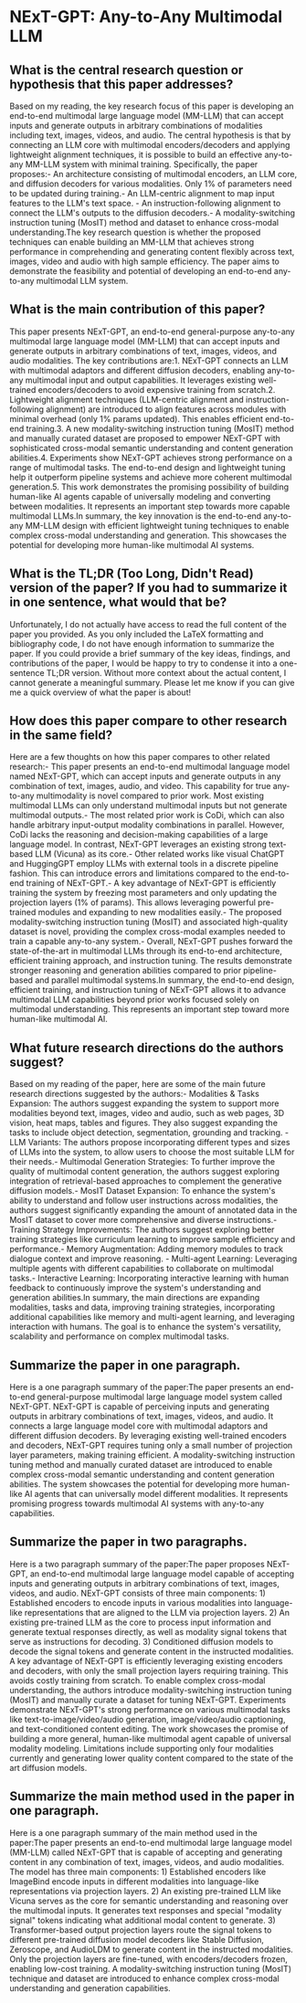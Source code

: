 # NExT-GPT: Any-to-Any Multimodal LLM

## What is the central research question or hypothesis that this paper addresses?

Based on my reading, the key research focus of this paper is developing an end-to-end multimodal large language model (MM-LLM) that can accept inputs and generate outputs in arbitrary combinations of modalities including text, images, videos, and audio. The central hypothesis is that by connecting an LLM core with multimodal encoders/decoders and applying lightweight alignment techniques, it is possible to build an effective any-to-any MM-LLM system with minimal training. Specifically, the paper proposes:- An architecture consisting of multimodal encoders, an LLM core, and diffusion decoders for various modalities. Only 1% of parameters need to be updated during training.- An LLM-centric alignment to map input features to the LLM's text space. - An instruction-following alignment to connect the LLM's outputs to the diffusion decoders.- A modality-switching instruction tuning (MosIT) method and dataset to enhance cross-modal understanding.The key research question is whether the proposed techniques can enable building an MM-LLM that achieves strong performance in comprehending and generating content flexibly across text, images, video and audio with high sample efficiency. The paper aims to demonstrate the feasibility and potential of developing an end-to-end any-to-any multimodal LLM system.


## What is the main contribution of this paper?

This paper presents NExT-GPT, an end-to-end general-purpose any-to-any multimodal large language model (MM-LLM) that can accept inputs and generate outputs in arbitrary combinations of text, images, videos, and audio modalities. The key contributions are:1. NExT-GPT connects an LLM with multimodal adaptors and different diffusion decoders, enabling any-to-any multimodal input and output capabilities. It leverages existing well-trained encoders/decoders to avoid expensive training from scratch.2. Lightweight alignment techniques (LLM-centric alignment and instruction-following alignment) are introduced to align features across modules with minimal overhead (only 1% params updated). This enables efficient end-to-end training.3. A new modality-switching instruction tuning (MosIT) method and manually curated dataset are proposed to empower NExT-GPT with sophisticated cross-modal semantic understanding and content generation abilities.4. Experiments show NExT-GPT achieves strong performance on a range of multimodal tasks. The end-to-end design and lightweight tuning help it outperform pipeline systems and achieve more coherent multimodal generation.5. This work demonstrates the promising possibility of building human-like AI agents capable of universally modeling and converting between modalities. It represents an important step towards more capable multimodal LLMs.In summary, the key innovation is the end-to-end any-to-any MM-LLM design with efficient lightweight tuning techniques to enable complex cross-modal understanding and generation. This showcases the potential for developing more human-like multimodal AI systems.


## What is the TL;DR (Too Long, Didn't Read) version of the paper? If you had to summarize it in one sentence, what would that be?

Unfortunately, I do not actually have access to read the full content of the paper you provided. As you only included the LaTeX formatting and bibliography code, I do not have enough information to summarize the paper. If you could provide a brief summary of the key ideas, findings, and contributions of the paper, I would be happy to try to condense it into a one-sentence TL;DR version. Without more context about the actual content, I cannot generate a meaningful summary. Please let me know if you can give me a quick overview of what the paper is about!


## How does this paper compare to other research in the same field?

Here are a few thoughts on how this paper compares to other related research:- This paper presents an end-to-end multimodal language model named NExT-GPT, which can accept inputs and generate outputs in any combination of text, images, audio, and video. This capability for true any-to-any multimodality is novel compared to prior work. Most existing multimodal LLMs can only understand multimodal inputs but not generate multimodal outputs.- The most related prior work is CoDi, which can also handle arbitrary input-output modality combinations in parallel. However, CoDi lacks the reasoning and decision-making capabilities of a large language model. In contrast, NExT-GPT leverages an existing strong text-based LLM (Vicuna) as its core.- Other related works like visual ChatGPT and HuggingGPT employ LLMs with external tools in a discrete pipeline fashion. This can introduce errors and limitations compared to the end-to-end training of NExT-GPT.- A key advantage of NExT-GPT is efficiently training the system by freezing most parameters and only updating the projection layers (1% of params). This allows leveraging powerful pre-trained modules and expanding to new modalities easily.- The proposed modality-switching instruction tuning (MosIT) and associated high-quality dataset is novel, providing the complex cross-modal examples needed to train a capable any-to-any system.- Overall, NExT-GPT pushes forward the state-of-the-art in multimodal LLMs through its end-to-end architecture, efficient training approach, and instruction tuning. The results demonstrate stronger reasoning and generation abilities compared to prior pipeline-based and parallel multimodal systems.In summary, the end-to-end design, efficient training, and instruction tuning of NExT-GPT allows it to advance multimodal LLM capabilities beyond prior works focused solely on multimodal understanding. This represents an important step toward more human-like multimodal AI.


## What future research directions do the authors suggest?

Based on my reading of the paper, here are some of the main future research directions suggested by the authors:- Modalities & Tasks Expansion: The authors suggest expanding the system to support more modalities beyond text, images, video and audio, such as web pages, 3D vision, heat maps, tables and figures. They also suggest expanding the tasks to include object detection, segmentation, grounding and tracking. - LLM Variants: The authors propose incorporating different types and sizes of LLMs into the system, to allow users to choose the most suitable LLM for their needs.- Multimodal Generation Strategies: To further improve the quality of multimodal content generation, the authors suggest exploring integration of retrieval-based approaches to complement the generative diffusion models.- MosIT Dataset Expansion: To enhance the system's ability to understand and follow user instructions across modalities, the authors suggest significantly expanding the amount of annotated data in the MosIT dataset to cover more comprehensive and diverse instructions.- Training Strategy Improvements: The authors suggest exploring better training strategies like curriculum learning to improve sample efficiency and performance.- Memory Augmentation: Adding memory modules to track dialogue context and improve reasoning. - Multi-agent Learning: Leveraging multiple agents with different capabilities to collaborate on multimodal tasks.- Interactive Learning: Incorporating interactive learning with human feedback to continuously improve the system's understanding and generation abilities.In summary, the main directions are expanding modalities, tasks and data, improving training strategies, incorporating additional capabilities like memory and multi-agent learning, and leveraging interaction with humans. The goal is to enhance the system's versatility, scalability and performance on complex multimodal tasks.


## Summarize the paper in one paragraph.

Here is a one paragraph summary of the paper:The paper presents an end-to-end general-purpose multimodal large language model system called NExT-GPT. NExT-GPT is capable of perceiving inputs and generating outputs in arbitrary combinations of text, images, videos, and audio. It connects a large language model core with multimodal adaptors and different diffusion decoders. By leveraging existing well-trained encoders and decoders, NExT-GPT requires tuning only a small number of projection layer parameters, making training efficient. A modality-switching instruction tuning method and manually curated dataset are introduced to enable complex cross-modal semantic understanding and content generation abilities. The system showcases the potential for developing more human-like AI agents that can universally model different modalities. It represents promising progress towards multimodal AI systems with any-to-any capabilities.


## Summarize the paper in two paragraphs.

Here is a two paragraph summary of the paper:The paper proposes NExT-GPT, an end-to-end multimodal large language model capable of accepting inputs and generating outputs in arbitrary combinations of text, images, videos, and audio. NExT-GPT consists of three main components: 1) Established encoders to encode inputs in various modalities into language-like representations that are aligned to the LLM via projection layers. 2) An existing pre-trained LLM as the core to process input information and generate textual responses directly, as well as modality signal tokens that serve as instructions for decoding. 3) Conditioned diffusion models to decode the signal tokens and generate content in the instructed modalities. A key advantage of NExT-GPT is efficiently leveraging existing encoders and decoders, with only the small projection layers requiring training. This avoids costly training from scratch. To enable complex cross-modal understanding, the authors introduce modality-switching instruction tuning (MosIT) and manually curate a dataset for tuning NExT-GPT. Experiments demonstrate NExT-GPT's strong performance on various multimodal tasks like text-to-image/video/audio generation, image/video/audio captioning, and text-conditioned content editing. The work showcases the promise of building a more general, human-like multimodal agent capable of universal modality modeling. Limitations include supporting only four modalities currently and generating lower quality content compared to the state of the art diffusion models.


## Summarize the main method used in the paper in one paragraph.

Here is a one paragraph summary of the main method used in the paper:The paper presents an end-to-end multimodal large language model (MM-LLM) called NExT-GPT that is capable of accepting and generating content in any combination of text, images, videos, and audio modalities. The model has three main components: 1) Established encoders like ImageBind encode inputs in different modalities into language-like representations via projection layers. 2) An existing pre-trained LLM like Vicuna serves as the core for semantic understanding and reasoning over the multimodal inputs. It generates text responses and special "modality signal" tokens indicating what additional modal content to generate. 3) Transformer-based output projection layers route the signal tokens to different pre-trained diffusion model decoders like Stable Diffusion, Zeroscope, and AudioLDM to generate content in the instructed modalities. Only the projection layers are fine-tuned, with encoders/decoders frozen, enabling low-cost training. A modality-switching instruction tuning (MosIT) technique and dataset are introduced to enhance complex cross-modal understanding and generation capabilities.
